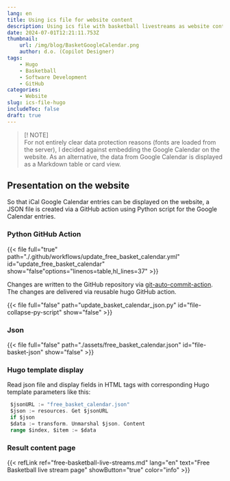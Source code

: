 ```yaml
---
lang: en
title: Using ics file for website content 
description: Using ics file with basketball livestreams as website content.
date: 2024-07-01T12:21:11.753Z
thumbnail:
    url: /img/blog/BasketGoogleCalendar.png
    author: d.o. (Copilot Designer)
tags:
    - Hugo
    - Basketball
    - Software Development
    - GitHub
categories:
    - Website
slug: ics-file-hugo
includeToc: false
draft: true
---
```


> [! NOTE]  
> For not entirely clear data protection reasons (fonts are loaded from the server), I decided against embedding the Google Calendar on the website. As an alternative, the data from Google Calendar is displayed as a Markdown table or card view.

## Presentation on the website

So that iCal Google Calendar entries can be displayed on the website, a JSON file is created via a GitHub action using Python script for the Google Calendar entries.

### Python GitHub Action

{{< file full="true" path="./.github/workflows/update_free_basket_calendar.yml" id="update_free_basket_calendar" show="false"options="linenos=table,hl_lines=37" >}}

Changes are written to the GitHub repository via [git-auto-commit-action](https://github.com/stefanzweifel/git-auto-commit-action). The changes are delivered via reusable hugo GitHub action.

{{< file full="false" path="update_basket_calendar_json.py" id="file-collapse-py-script" show="false" >}}

### Json

{{< file full="false" path="./assets/free_basket_calendar.json" id="file-basket-json" show="false" >}}

### Hugo template display

Read json file and display fields in HTML tags with corresponding Hugo template parameters like this:

```go
 $jsonURL := "free_basket_calendar.json"
 $json := resources. Get $jsonURL 
 if $json 
 $data := transform. Unmarshal $json. Content
 range $index, $item := $data 
```

### Result content page

{{< refLink ref="free-basketball-live-streams.md" lang="en" text="Free Basketball live stream page" showButton="true" color="info" >}}
